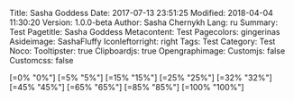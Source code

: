Title: Sasha Goddess
Date: 2017-07-13 23:51:25
Modified: 2018-04-04 11:30:20
Version: 1.0.0-beta
Author: Sasha Chernykh
Lang: ru
Summary: Test
Pagetitle: Sasha Goddess
Metacontent: Test
Pagecolors: gingerinas
Asideimage: SashaFluffy
Iconleftorright: right
Tags: Test
Category: Test
Noco:
Tooltipster: true
Clipboardjs: true
Opengraphimage:
Customjs: false
Customcss: false
<!-- Gallery: {photo}kris -->

[=0% "0%"]
[=5% "5%"]
[=15% "15%"]
[=25% "25%"]
[=32% "32%"]
[=45% "45%"]
[=65% "65%"]
[=85% "85%"]
[=100% "100%"]

